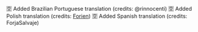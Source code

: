 🈳 Added Brazilian Portuguese translation (credits: @rinnocenti)
🈳 Added Polish translation (credits: [Forien](https://www.patreon.com/forien))
🈳 Added Spanish translation (credits: ForjaSalvaje)
